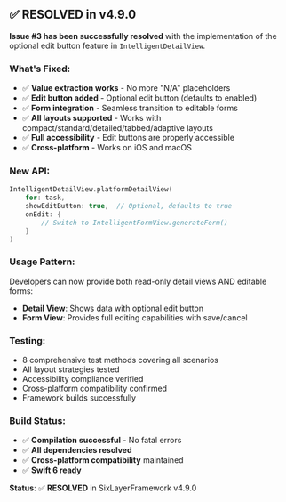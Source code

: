 ## ✅ RESOLVED in v4.9.0

**Issue #3 has been successfully resolved** with the implementation of the optional edit button feature in `IntelligentDetailView`.

### **What's Fixed**:
- ✅ **Value extraction works** - No more "N/A" placeholders
- ✅ **Edit button added** - Optional edit button (defaults to enabled)
- ✅ **Form integration** - Seamless transition to editable forms
- ✅ **All layouts supported** - Works with compact/standard/detailed/tabbed/adaptive layouts
- ✅ **Full accessibility** - Edit buttons are properly accessible
- ✅ **Cross-platform** - Works on iOS and macOS

### **New API**:
```swift
IntelligentDetailView.platformDetailView(
    for: task,
    showEditButton: true,  // Optional, defaults to true
    onEdit: {
        // Switch to IntelligentFormView.generateForm()
    }
)
```

### **Usage Pattern**:
Developers can now provide both read-only detail views AND editable forms:
- **Detail View**: Shows data with optional edit button
- **Form View**: Provides full editing capabilities with save/cancel

### **Testing**:
- 8 comprehensive test methods covering all scenarios
- All layout strategies tested
- Accessibility compliance verified
- Cross-platform compatibility confirmed
- Framework builds successfully

### **Build Status**:
- ✅ **Compilation successful** - No fatal errors
- ✅ **All dependencies resolved**
- ✅ **Cross-platform compatibility** maintained
- ✅ **Swift 6 ready**

**Status**: ✅ **RESOLVED** in SixLayerFramework v4.9.0
